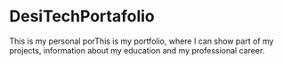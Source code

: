 # DesiTechPortafolio
This is my personal porThis is my portfolio, where I can show part of my projects, information about my education and my professional career.
